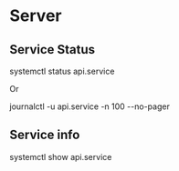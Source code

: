 # Server

## Service Status

systemctl status api.service

Or 

journalctl -u api.service -n 100 --no-pager

## Service info

systemctl show api.service
